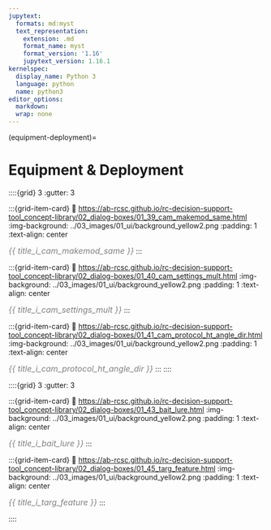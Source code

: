 ```yaml
---
jupytext:
  formats: md:myst
  text_representation:
    extension: .md
    format_name: myst
    format_version: '1.16'
    jupytext_version: 1.16.1
kernelspec:
  display_name: Python 3
  language: python
  name: python3
editor_options: 
  markdown: 
  wrap: none
---
```

(equipment-deployment)=
# Equipment & Deployment

::::{grid} 3
:gutter: 3

:::{grid-item-card} 
:link: https://ab-rcsc.github.io/rc-decision-support-tool_concept-library/02_dialog-boxes/01_39_cam_makemod_same.html
:img-background: ../03_images/01_ui/background_yellow2.png
:padding: 1
:text-align: center

*<font color='grey'><font size='3'>{{ title_i_cam_makemod_same }}</font></font>*
:::

:::{grid-item-card} 
:link: https://ab-rcsc.github.io/rc-decision-support-tool_concept-library/02_dialog-boxes/01_40_cam_settings_mult.html
:img-background: ../03_images/01_ui/background_yellow2.png
:padding: 1
:text-align: center

*<font color='grey'><font size='3'>{{ title_i_cam_settings_mult }}</font></font>*
:::

:::{grid-item-card} 
:link: https://ab-rcsc.github.io/rc-decision-support-tool_concept-library/02_dialog-boxes/01_41_cam_protocol_ht_angle_dir.html
:img-background: ../03_images/01_ui/background_yellow2.png
:padding: 1
:text-align: center

*<font color='grey'><font size='3'>{{ title_i_cam_protocol_ht_angle_dir }}</font></font>*
:::
::::

::::{grid} 3
:gutter: 3

:::{grid-item-card} 
:link: https://ab-rcsc.github.io/rc-decision-support-tool_concept-library/02_dialog-boxes/01_43_bait_lure.html
:img-background: ../03_images/01_ui/background_yellow2.png
:padding: 1
:text-align: center

*<font color='grey'><font size='3'>{{ title_i_bait_lure }}</font></font>*
:::

:::{grid-item-card} 
:link: https://ab-rcsc.github.io/rc-decision-support-tool_concept-library/02_dialog-boxes/01_45_targ_feature.html
:img-background: ../03_images/01_ui/background_yellow2.png
:padding: 1
:text-align: center

*<font color='grey'><font size='3'>{{ title_i_targ_feature }}</font></font>*
:::

::::